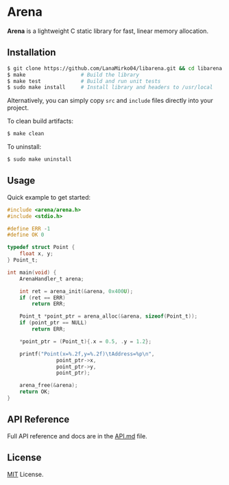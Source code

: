 # Arena
**Arena** is a lightweight C static library for fast, linear memory allocation.

## Installation
 
```sh
$ git clone https://github.com/LanaMirko04/libarena.git && cd libarena
$ make                  # Build the library
$ make test             # Build and run unit tests
$ sudo make install     # Install library and headers to /usr/local
```

Alternatively, you can simply copy `src` and `include` files directly into your project.

To clean build artifacts:

```sh
$ make clean
```

To uninstall:

```sh
$ sudo make uninstall
```

## Usage
Quick example to get started:

```c
#include <arena/arena.h>
#include <stdio.h>

#define ERR -1
#define OK 0

typedef struct Point {
    float x, y;
} Point_t;

int main(void) {
    ArenaHandler_t arena;

    int ret = arena_init(&arena, 0x400U);
    if (ret == ERR)
        return ERR;

    Point_t *point_ptr = arena_alloc(&arena, sizeof(Point_t));
    if (point_ptr == NULL)
        return ERR;

    *point_ptr = (Point_t){.x = 0.5, .y = 1.2};

    printf("Point(x=%.2f,y=%.2f)\tAddress=%p\n",
                point_ptr->x,
                point_ptr->y,
                point_ptr);

    arena_free(&arena);
    return OK;
}
```

## API Reference
Full API reference and docs are in the [API.md](docs/API.md) file.

## License
[MIT](LICENSE) License.
